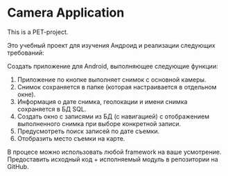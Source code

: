 # Camera Application

This is a PET-project.

Это учебный проект для изучения Андроид и реализации следующих требований:

Создать приложение для Android, выполняющее следующие функции:

1. Приложение по кнопке выполняет снимок с основной камеры.
2. Снимок сохраняется в папке (которая настраивается в отдельном окне).
3. Информация о дате снимка, геолокации и имени снимка сохраняется в БД SQL.
4. Создать окно с записями из БД (с навигацией) с отображением выполненного снимка 
при выборе конкретной записи.
5. Предусмотреть поиск записей по дате съемки.
6. Отобразить место съемки на карте.

В процесе можно использовать любой framework на ваше усмотрение.
Предоставить исходный код + исполняемый модуль в репозитории на GitHub.